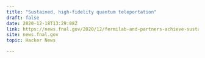 ```yaml
---
title: "Sustained, high-fidelity quantum teleportation"
draft: false
date: 2020-12-18T13:29:08Z
link: https://news.fnal.gov/2020/12/fermilab-and-partners-achieve-sustained-high-fidelity-quantum-teleportation/?utm_medium=RSS&utm_source=hune
site: news.fnal.gov
topic: Hacker News  

---
```

